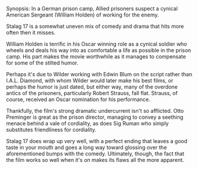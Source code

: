 Synopsis: In a German prison camp, Allied prisoners suspect a cynical American Sergeant (William Holden) of working for the enemy.

Stalag 17 is a somewhat uneven mix of comedy and drama that hits more often then it misses.

William Holden is terrific in his Oscar winning role as a cynical soldier who wheels and deals his way into as comfortable a life as possible in the prison camp. His part makes the movie worthwhile as it manages to compensate for some of the stilted humor.

Perhaps it's due to Wilder working with Edwin Blum on the script rather than I.A.L. Diamond, with whom Wilder would later make his best films, or perhaps the humor is just dated, but either way, many of the overdone antics of the prisoners, particularly Robert Strauss, fall flat. Strauss, of course, received an Oscar nomination for his performance.

Thankfully, the film's strong dramatic undercurrent isn't so afflicted. Otto Preminger is great as the prison director, managing to convey a seething menace behind a vale of cordiality, as does Sig Ruman who simply substitutes friendliness for cordiality. 

Stalag 17 does wrap up very well, with a perfect ending that leaves a good taste in your mouth and goes a long way toward glossing over the aforementioned bumps with the comedy. Ultimately, though, the fact that the film works so well when it's <em>on</em> makes its flaws all the more apparent.
